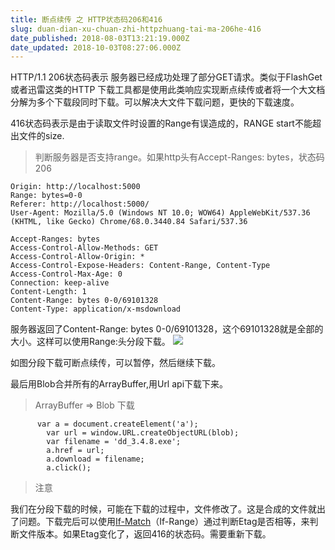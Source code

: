 ```yaml
---
title: 断点续传 之 HTTP状态码206和416
slug: duan-dian-xu-chuan-zhi-httpzhuang-tai-ma-206he-416
date_published: 2018-08-03T13:21:19.000Z
date_updated: 2018-10-03T08:27:06.000Z
---
```


HTTP/1.1 206状态码表示 服务器已经成功处理了部分GET请求。类似于FlashGet或者迅雷这类的HTTP 下载工具都是使用此类响应实现断点续传或者将一个大文档分解为多个下载段同时下载。可以解决大文件下载问题，更快的下载速度。

416状态码表示是由于读取文件时设置的Range有误造成的，RANGE start不能超出文件的size.

> 判断服务器是否支持range。如果http头有Accept-Ranges: bytes，状态码206

    Origin: http://localhost:5000
    Range: bytes=0-0
    Referer: http://localhost:5000/
    User-Agent: Mozilla/5.0 (Windows NT 10.0; WOW64) AppleWebKit/537.36 (KHTML, like Gecko) Chrome/68.0.3440.84 Safari/537.36
    
    Accept-Ranges: bytes
    Access-Control-Allow-Methods: GET
    Access-Control-Allow-Origin: *
    Access-Control-Expose-Headers: Content-Range, Content-Type
    Access-Control-Max-Age: 0
    Connection: keep-alive
    Content-Length: 1
    Content-Range: bytes 0-0/69101328
    Content-Type: application/x-msdownload
    

服务器返回了Content-Range: bytes 0-0/69101328，这个69101328就是全部的大小。这样可以使用Range:头分段下载。
![](/content/images/2018/08/QQ--20180803211723.png)

如图分段下载可断点续传，可以暂停，然后继续下载。

最后用Blob合并所有的ArrayBuffer,用Url api下载下来。

> ArrayBuffer => Blob 下载

          var a = document.createElement('a');
            var url = window.URL.createObjectURL(blob);
            var filename = 'dd_3.4.8.exe';
            a.href = url;
            a.download = filename;
            a.click();
    

> 注意

我们在分段下载的时候，可能在下载的过程中，文件修改了。这是合成的文件就出了问题。下载完后可以使用[If-Match](https://developer.mozilla.org/zh-CN/docs/Web/HTTP/Headers/If-Match)（If-Range）通过判断Etag是否相等，来判断文件版本。如果Etag变化了，返回416的状态码。需要重新下载。
